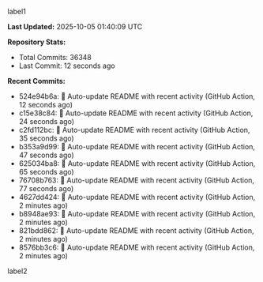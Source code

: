 
label1 
<!-- ACTIVITY_START -->
**Last Updated:** 2025-10-05 01:40:09 UTC

**Repository Stats:**
- Total Commits: 36348
- Last Commit: 12 seconds ago

**Recent Commits:**
- 524e94b6a: 🤖 Auto-update README with recent activity (GitHub Action, 12 seconds ago)
- c15e38c84: 🤖 Auto-update README with recent activity (GitHub Action, 24 seconds ago)
- c2fd112bc: 🤖 Auto-update README with recent activity (GitHub Action, 35 seconds ago)
- b353a9d99: 🤖 Auto-update README with recent activity (GitHub Action, 47 seconds ago)
- 625034ba8: 🤖 Auto-update README with recent activity (GitHub Action, 65 seconds ago)
- 76708b763: 🤖 Auto-update README with recent activity (GitHub Action, 77 seconds ago)
- 4627dd424: 🤖 Auto-update README with recent activity (GitHub Action, 2 minutes ago)
- b8948ae93: 🤖 Auto-update README with recent activity (GitHub Action, 2 minutes ago)
- 821bdd862: 🤖 Auto-update README with recent activity (GitHub Action, 2 minutes ago)
- 8576bb3c6: 🤖 Auto-update README with recent activity (GitHub Action, 2 minutes ago)
<!-- ACTIVITY_END -->

label2
